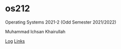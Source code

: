 # os212
Operating Systems 2021-2 (Odd Semester 2021/2022)

Muhammad Ichsan Khairullah

[Log](./TXT/mylog.txt)
[Links](./LINKS/links.md)
